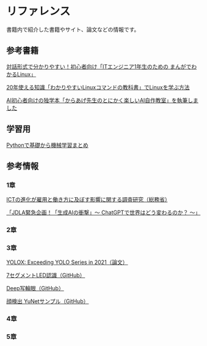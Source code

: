 
# リファレンス
書籍内で紹介した書籍やサイト、論文などの情報です。

## 参考書籍

[対話形式で分かりやすい！初心者向け「ITエンジニア1年生のための まんがでわかるLinux」](https://karaage.hatenadiary.jp/entry/2022/04/20/073000)

[20年使える知識「わかりやすいLinuxコマンドの教科書」でLinuxを学ぶ方法](https://karaage.hatenadiary.jp/entry/2021/10/22/073000)

[AI初心者向けの独学本「からあげ先生のとにかく楽しいAI自作教室」を執筆しました](https://karaage.hatenadiary.jp/entry/2020/12/11/073000)


## 学習用

[Pythonで基礎から機械学習まとめ](https://karaage.hatenadiary.jp/machine-learning-study)

## 参考情報

### 1章

[ICTの進化が雇用と働き方に及ぼす影響に関する調査研究（総務省）](https://www.soumu.go.jp/johotsusintokei/linkdata/h28_03_houkoku.pdf)　

[「JDLA緊急企画！「生成AIの衝撃」～ ChatGPTで世界はどう変わるのか？ ～」](https://www.youtube.com/watch?v=TVaB5R4-uOE)

### 2章

### 3章
[YOLOX: Exceeding YOLO Series in 2021（論文）](https://arxiv.org/abs/2107.08430)

[7セグメントLED認識（GitHub）](https://github.com/Kazuhito00/7segment-display-reader)

[Deep写輪眼（GitHub）](https://github.com/Kazuhito00/NARUTO-HandSignDetection)

[顔検出 YuNetサンプル（GitHub）](https://github.com/Kazuhito00/YuNet-ONNX-TFLite-Sample)

### 4章

### 5章

